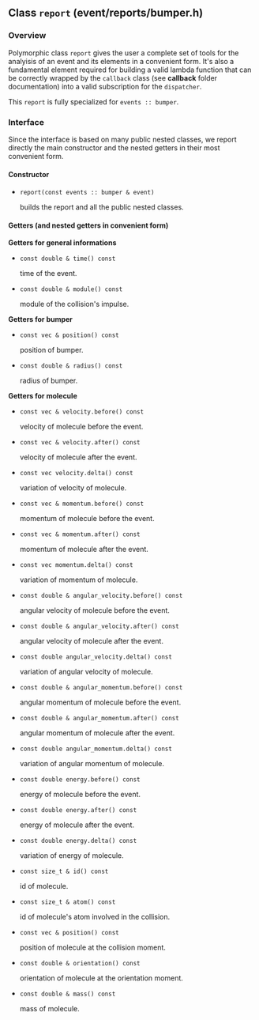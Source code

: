 ## Class `report` (event/reports/bumper.h)

### Overview

Polymorphic class `report` gives the user a complete set of tools for the analyisis of an event and its elements in a convenient form. It's also a fundamental element required for building a valid lambda function that can be correctly wrapped by the `callback` class (see **callback** folder documentation) into a valid subscription for the `dispatcher`.

This `report` is fully specialized for `events :: bumper`.

### Interface

Since the interface is based on many public nested classes, we report directly the main constructor and the nested getters in their most convenient form.

#### Constructor

  * `report(const events :: bumper & event)`

    builds the report and all the public nested classes.

#### Getters (and nested getters in convenient form)

**Getters for general informations**

  * `const double & time() const`

    time of the event.

  * `const double & module() const`

    module of the collision's impulse.

**Getters for bumper**

  * `const vec & position() const`

    position of bumper.

  * `const double & radius() const`

    radius of bumper.

**Getters for molecule**

  * `const vec & velocity.before() const`

    velocity of molecule before the event.

  * `const vec & velocity.after() const`

    velocity of molecule after the event.

  * `const vec velocity.delta() const`

    variation of velocity of molecule.

  * `const vec & momentum.before() const`

    momentum of molecule before the event.

  * `const vec & momentum.after() const`

    momentum of molecule after the event.

  * `const vec momentum.delta() const`

    variation of momentum of molecule.

  * `const double & angular_velocity.before() const`

    angular velocity of molecule before the event.

  * `const double & angular_velocity.after() const`

    angular velocity of molecule after the event.

  * `const double angular_velocity.delta() const`

    variation of angular velocity of molecule.

  * `const double & angular_momentum.before() const`

    angular momentum of molecule before the event.

  * `const double & angular_momentum.after() const`

    angular momentum of molecule after the event.

  * `const double angular_momentum.delta() const`

    variation of angular momentum of molecule.

  * `const double energy.before() const`

    energy of molecule before the event.

  * `const double energy.after() const`

    energy of molecule after the event.

  * `const double energy.delta() const`

    variation of energy of molecule.

  * `const size_t & id() const`

    id of molecule.

  * `const size_t & atom() const`

    id of molecule's atom involved in the collision.

  * `const vec & position() const`

    position of molecule at the collision moment.

  * `const double & orientation() const`

    orientation of molecule at the orientation moment.

  * `const double & mass() const`

    mass of molecule.
